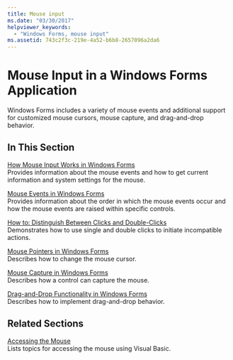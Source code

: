 ```yaml
---
title: Mouse input
ms.date: "03/30/2017"
helpviewer_keywords: 
  - "Windows Forms, mouse input"
ms.assetid: 743c2f3c-219e-4a52-b6b8-2657096a2da6
---
```

# Mouse Input in a Windows Forms Application
Windows Forms includes a variety of mouse events and additional support for customized mouse cursors, mouse capture, and drag-and-drop behavior.  
  
## In This Section  
 [How Mouse Input Works in Windows Forms](how-mouse-input-works-in-windows-forms.md)  
 Provides information about the mouse events and how to get current information and system settings for the mouse.  
  
 [Mouse Events in Windows Forms](mouse-events-in-windows-forms.md)  
 Provides information about the order in which the mouse events occur and how the mouse events are raised within specific controls.  
  
 [How to: Distinguish Between Clicks and Double-Clicks](how-to-distinguish-between-clicks-and-double-clicks.md)  
 Demonstrates how to use single and double clicks to initiate incompatible actions.  
  
 [Mouse Pointers in Windows Forms](mouse-pointers-in-windows-forms.md)  
 Describes how to change the mouse cursor.  
  
 [Mouse Capture in Windows Forms](mouse-capture-in-windows-forms.md)  
 Describes how a control can capture the mouse.  
  
 [Drag-and-Drop Functionality in Windows Forms](drag-and-drop-functionality-in-windows-forms.md)  
 Describes how to implement drag-and-drop behavior.  
  
## Related Sections  
 [Accessing the Mouse](https://docs.microsoft.com/dotnet/visual-basic/developing-apps/programming/computer-resources/accessing-the-mouse)  
 Lists topics for accessing the mouse using Visual Basic.
